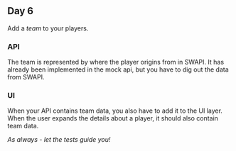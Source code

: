 # </salt>
## Day 6

Add a _team_ to your players. 

### API
The team is represented by where the player origins from in SWAPI. It has already been implemented in the mock api, but you have to dig out the data from SWAPI.

### UI
When your API contains team data, you also have to add it to the UI layer. When the user expands the details about a player, it should also contain team data.

_As always - let the tests guide you!_

